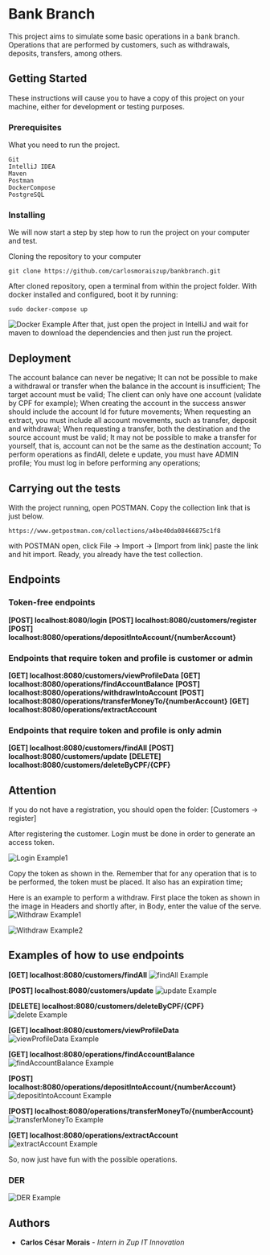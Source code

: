 # Bank Branch

This project aims to simulate some basic operations in a bank branch. 
Operations that are performed by customers, such as withdrawals, deposits, transfers, among others.

## Getting Started

These instructions will cause you to have a copy of this project on your machine, either for development or testing purposes.

### Prerequisites

What you need to run the project.
```
Git
IntelliJ IDEA
Maven
Postman
DockerCompose
PostgreSQL
```

### Installing

We will now start a step by step how to run the project on your computer and test.

Cloning the repository to your computer
```
git clone https://github.com/carlosmoraiszup/bankbranch.git
```
After cloned repository, open a terminal from within the project folder.
With docker installed and configured, boot it by running:
```
sudo docker-compose up
```
![Docker Example](dockercompose.png)
After that, just open the project in IntelliJ and wait for maven to download the 
dependencies and then just run the project.

## Deployment

The account balance can never be negative;
It can not be possible to make a withdrawal or transfer when the balance in the account is insufficient;
The target account must be valid;
The client can only have one account (validate by CPF for example);
When creating the account in the success answer should include the account Id for future
movements;
When requesting an extract, you must include all account movements, such as
transfer, deposit and withdrawal;
When requesting a transfer, both the destination and the source account must be
valid;
It may not be possible to make a transfer for yourself, that is, account
can not be the same as the destination account;
To perform operations as findAll, delete e update, you must have ADMIN profile;
You must log in before performing any operations;

## Carrying out the tests
With the project running, open POSTMAN.
Copy the collection link that is just below.
```
https://www.getpostman.com/collections/a4be40da08466875c1f8
```
with POSTMAN open, click File -> Import -> [Import from link]
paste the link and hit import. Ready, you already have the test collection.

## Endpoints
### Token-free endpoints

**[POST] localhost:8080/login**
**[POST] localhost:8080/customers/register**
**[POST] localhost:8080/operations/depositIntoAccount/{numberAccount}**

### Endpoints that require token and profile is customer or admin

**[GET] localhost:8080/customers/viewProfileData**
**[GET] localhost:8080/operations/findAccountBalance**
**[POST] localhost:8080/operations/withdrawIntoAccount**
**[POST] localhost:8080/operations/transferMoneyTo/{numberAccount}**
**[GET] localhost:8080/operations/extractAccount**

### Endpoints that require token and profile is only admin

**[GET] localhost:8080/customers/findAll**
**[POST] localhost:8080/customers/update**
**[DELETE] localhost:8080/customers/deleteByCPF/{CPF}**

## Attention

If you do not have a registration, you should open the folder: [Customers -> register]

After registering the customer. Login must be done in order to generate an access token.

![Login Example1](imagens/login.png)

Copy the token as shown in the. Remember that for any operation that is to be performed,
the token must be placed. It also has an expiration time;

Here is an example to perform a withdraw. 
First place the token as shown in the image in Headers and shortly after, in Body, enter the value of the serve.
![Withdraw Example1](imagens/whitdraw1.png)

![Withdraw Example2](imagens/withdraw2.png)

## Examples of how to use endpoints

**[GET] localhost:8080/customers/findAll**
![findAll Example](imagens/findAll.png)

**[POST] localhost:8080/customers/update**
![update Example](imagens/update.png)

**[DELETE] localhost:8080/customers/deleteByCPF/{CPF}**
![delete Example](imagens/delete.png)

**[GET] localhost:8080/customers/viewProfileData**
![viewProfileData Example](imagens/viewProfileData.png)


**[GET] localhost:8080/operations/findAccountBalance**
![findAccountBalance Example](imagens/findAccountBalance.png)

**[POST] localhost:8080/operations/depositIntoAccount/{numberAccount}**
![depositIntoAccount Example](imagens/depositIntoAccount.png)

**[POST] localhost:8080/operations/transferMoneyTo/{numberAccount}**
![transferMoneyTo Example](imagens/transferMoneyTo.png)

**[GET] localhost:8080/operations/extractAccount**
![extractAccount Example](imagens/extractAccount.png)


So, now just have fun with the possible operations.

### DER
![DER Example](DER.png)

## Authors

* **Carlos César Morais** - *Intern in Zup IT Innovation*


